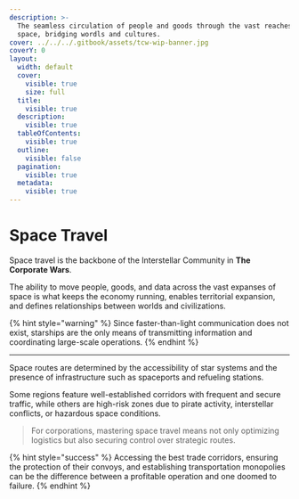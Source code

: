 ```yaml
---
description: >-
  The seamless circulation of people and goods through the vast reaches of
  space, bridging wordls and cultures.
cover: ../../../.gitbook/assets/tcw-wip-banner.jpg
coverY: 0
layout:
  width: default
  cover:
    visible: true
    size: full
  title:
    visible: true
  description:
    visible: true
  tableOfContents:
    visible: true
  outline:
    visible: false
  pagination:
    visible: true
  metadata:
    visible: true
---
```


# Space Travel

Space travel is the backbone of the Interstellar Community in **The Corporate Wars**.

The ability to move people, goods, and data across the vast expanses of space is what keeps the economy running, enables territorial expansion, and defines relationships between worlds and civilizations.

{% hint style="warning" %}
Since faster-than-light communication does not exist, starships are the only means of transmitting information and coordinating large-scale operations.
{% endhint %}

***

Space routes are determined by the accessibility of star systems and the presence of infrastructure such as spaceports and refueling stations.

Some regions feature well-established corridors with frequent and secure traffic, while others are high-risk zones due to pirate activity, interstellar conflicts, or hazardous space conditions.

> For corporations, mastering space travel means not only optimizing logistics but also securing control over strategic routes.

{% hint style="success" %}
Accessing the best trade corridors, ensuring the protection of their convoys, and establishing transportation monopolies can be the difference between a profitable operation and one doomed to failure.
{% endhint %}
